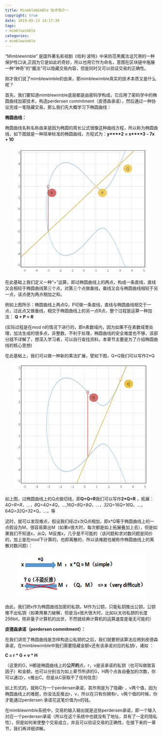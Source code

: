 ```yaml
---
title: MinmbleWimBle 技术简介一
copyright: true
date: 2019-05-13 14:17:39
tags:
- mimblewimble
categories:
- mimblewimble
---
```


“Mimblewimble” 是国外著名影视剧《哈利·波特》中来防范黑魔法诅咒用的一种保护性口诀,正因为它是如此的奇妙，所以也用它作为命名，意图在区块链中施展一种“神奇”的“魔法”可以隐藏交易内容，但是同时又可以验证交易的正确性。

刚才我们说了mimblewimble的由来，那mimblewimble真实的技术本质又是什么呢？

首先，我们要知道mimblewimble底层都是由密码学构成，它应用了密码学中的椭圆曲线加密技术，构造perdersen commitment（皮德森承诺），然后通过一种协议完成一笔隐藏交易，那么我们先大概学习下椭圆曲线：

**椭圆曲线：**

椭圆曲线名称名称由来是因为椭圆的周长公式很像这种曲线方程，所以称为椭圆曲线，如下图就是一种简单标准的椭圆曲线，方程式为：**y****2** **= x****3** **- 7x + 10**

<div align=center><img width="450" height="420" src="mimblewimble1/elliptic_curve_1.png"/></div> 

在此基础上我们定义一种“+”运算，即过椭圆曲线上的两点，构成一条直线，直线又会相较于椭圆曲线第三个点，对第三个点做垂线，垂线又会与椭圆曲线相较于另一点，该点便为两点相加之和。

 例如上图所示：椭圆曲线上两点Q，P可做一条直线，直线与椭圆曲线相交于一点，过此点又做垂线，相交于椭圆曲线上的另一点R点，整个过程是运算一种加法： **Q + P = R**

 (实际过程是在mod n的情况下进行的，即n素数域内，因为如果不在素数域里处理，加法生成的很多点，非整数，不利于处理，椭圆曲线的安全难度也不够，该部分就不详解了，想深入学习者，可以自行查找资料，本章节主要是为了介绍椭圆曲线的核心思想)

 在此基础上，我们可以做一种新的乘法扩展，譬如下图，Q+Q我们可以写作2*Q

<div align=center><img width="450" height="420" src="mimblewimble1/elliptic_curve_2.png"/></div>

 如上图，过椭圆曲线上的Q点做切线，即**Q+Q=R**我们可以写作**2\*Q=R** ，拓展：4*Q=R+R，...，8*Q=4*Q+4*Q，...,16*Q=8*Q+8*Q，...，32*Q=16*Q+16*Q，...，64*Q=32*Q+32*Q，...，等

 这时，就可以发现难点，假设我们经过x次Q点相加，即x*Q等于椭圆曲线上的一点假设为M，很容易算出M（如果x很大时，每次都是如上拓展叠加上去），但是如果我们不知道x，从Q，M反推x，几乎是不可能的（该问题和求对数问题是同价的，加上是在mod下计算的，也即离散的，所以该难题也被称作椭圆曲线上的离散对数问题）：  

<div align=center><img width="420" height="150" src="mimblewimble1/formula_1.png"/></div>

由此，我们把x作为椭圆曲线加密的私钥，M作为公钥，只能私钥推出公钥，公钥推不出私钥（如果用暴力破解，但是当x很大很大时，比如以太坊私钥的长度256bit，除非量子计算机的出世，不然就经典计算机的运算速度是毫无可能的）

 **皮德森承诺（perdersen commitment）：**

 在我们讲完了椭圆曲线是怎样构造公私钥的之后，我们就要把该算法应用到皮德森承诺，在mimblewimble中我们需要隐藏金额v还有该承诺对应的私钥r，诸如 ：

 **C = r \* G + v \* H**  

（这里的G，H都是椭圆曲线上的**公开的**点，r，v是该承诺的私钥（也可叫做致盲因子）和金额，也可以分别当为如上章节所讲的G，H两个点各自叠加的次数，你可以通过r，v推出C，但是从C获取不了任何信息）

 如上形式的，就称C为一个perdersen承诺，其作用是为了隐藏r ，v两个值，因为椭圆曲线上的难题，你没法反推出r，v，所以在只有你拥有r，v两个值的时候，你才能通过perdersen 承诺花这笔价值为v的钱。

 在mimblewimble系统中，交易的输入输出就是这些perdersen承诺，即一个输入对应一个perdersen承诺（所以在这个系统中也就没有了地址，具有了一定的隐私性），但是如何来使整个交易成立，并且可以验证交易的正确性，在接下来的一章节，我们再详细讲解。